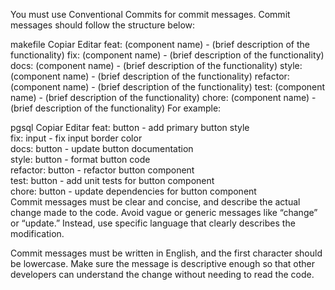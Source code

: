 You must use Conventional Commits for commit messages.
Commit messages should follow the structure below:

makefile
Copiar
Editar
feat: (component name) - (brief description of the functionality)
fix: (component name) - (brief description of the functionality)
docs: (component name) - (brief description of the functionality)
style: (component name) - (brief description of the functionality)
refactor: (component name) - (brief description of the functionality)
test: (component name) - (brief description of the functionality)
chore: (component name) - (brief description of the functionality)
For example:

pgsql
Copiar
Editar
feat: button - add primary button style  
fix: input - fix input border color  
docs: button - update button documentation  
style: button - format button code  
refactor: button - refactor button component  
test: button - add unit tests for button component  
chore: button - update dependencies for button component  
Commit messages must be clear and concise, and describe the actual change made to the code.
Avoid vague or generic messages like “change” or “update.” Instead, use specific language that clearly describes the modification.

Commit messages must be written in English, and the first character should be lowercase.
Make sure the message is descriptive enough so that other developers can understand the change without needing to read the code.
